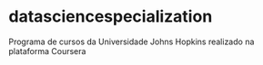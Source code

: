 # datasciencespecialization
Programa de cursos da Universidade Johns Hopkins realizado na plataforma Coursera
